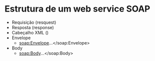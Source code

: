 # Estrutura de um web service SOAP
- Requisição (resquest)
- Resposta (response)
- Cabeçalho XML (<?xml version="1.0"?>)
- Envelope 
    - <soap:Envelope>...</soap:Envelope>
- Body
    - <soap:Body>...</soap:Body>

